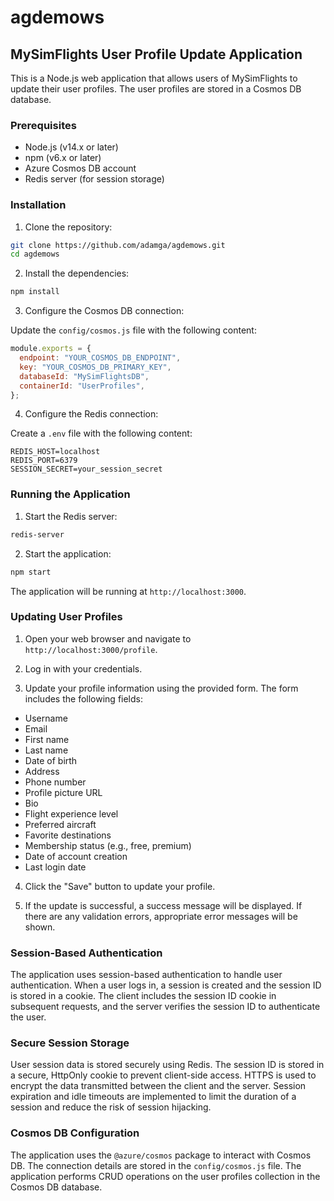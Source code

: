 # agdemows

## MySimFlights User Profile Update Application

This is a Node.js web application that allows users of MySimFlights to update their user profiles. The user profiles are stored in a Cosmos DB database.

### Prerequisites

- Node.js (v14.x or later)
- npm (v6.x or later)
- Azure Cosmos DB account
- Redis server (for session storage)

### Installation

1. Clone the repository:

```bash
git clone https://github.com/adamga/agdemows.git
cd agdemows
```

2. Install the dependencies:

```bash
npm install
```

3. Configure the Cosmos DB connection:

Update the `config/cosmos.js` file with the following content:

```javascript
module.exports = {
  endpoint: "YOUR_COSMOS_DB_ENDPOINT",
  key: "YOUR_COSMOS_DB_PRIMARY_KEY",
  databaseId: "MySimFlightsDB",
  containerId: "UserProfiles",
};
```

4. Configure the Redis connection:

Create a `.env` file with the following content:

```env
REDIS_HOST=localhost
REDIS_PORT=6379
SESSION_SECRET=your_session_secret
```

### Running the Application

1. Start the Redis server:

```bash
redis-server
```

2. Start the application:

```bash
npm start
```

The application will be running at `http://localhost:3000`.

### Updating User Profiles

1. Open your web browser and navigate to `http://localhost:3000/profile`.

2. Log in with your credentials.

3. Update your profile information using the provided form. The form includes the following fields:

- Username
- Email
- First name
- Last name
- Date of birth
- Address
- Phone number
- Profile picture URL
- Bio
- Flight experience level
- Preferred aircraft
- Favorite destinations
- Membership status (e.g., free, premium)
- Date of account creation
- Last login date

4. Click the "Save" button to update your profile.

5. If the update is successful, a success message will be displayed. If there are any validation errors, appropriate error messages will be shown.

### Session-Based Authentication

The application uses session-based authentication to handle user authentication. When a user logs in, a session is created and the session ID is stored in a cookie. The client includes the session ID cookie in subsequent requests, and the server verifies the session ID to authenticate the user.

### Secure Session Storage

User session data is stored securely using Redis. The session ID is stored in a secure, HttpOnly cookie to prevent client-side access. HTTPS is used to encrypt the data transmitted between the client and the server. Session expiration and idle timeouts are implemented to limit the duration of a session and reduce the risk of session hijacking.

### Cosmos DB Configuration

The application uses the `@azure/cosmos` package to interact with Cosmos DB. The connection details are stored in the `config/cosmos.js` file. The application performs CRUD operations on the user profiles collection in the Cosmos DB database.
